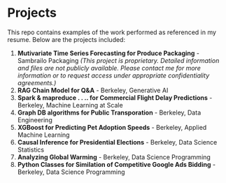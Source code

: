 # Projects
This repo contains examples of the work performed as referenced in my resume.  Below are the projects included:

1) **Mutivariate Time Series Forecasting for Produce Packaging** - Sambrailo Packaging *(This project is proprietary. Detailed information and files are not publicly available. Please contact me for more information or to request access under appropriate confidentiality agreements.)*
2) **RAG Chain Model for Q&A** - Berkeley, Generative AI
3) **Spark & mapreduce . . .. for Commercial Flight Delay Predictions** - Berkeley, Machine Learning at Scale
4) **Graph DB algorithms for Public Transporation** - Berkeley, Data Engineering
5) **XGBoost for Predicting Pet Adoption Speeds** - Berkeley, Applied Machine Learning
6) **Causal Inference for Presidential Elections** - Berkeley, Data Science Statistics
7) **Analyzing Global Warming** - Berkeley, Data Science Programming
8) **Python Classes for Similation of Competitive Google Ads Bidding** - Berkeley, Data Science Programming


